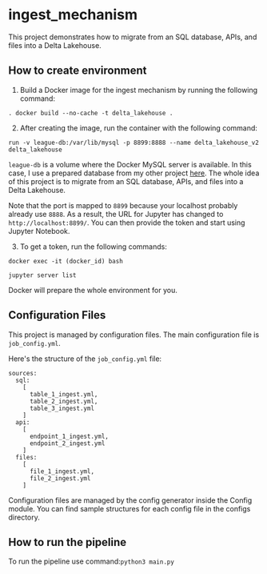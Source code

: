 # ingest_mechanism

This project demonstrates how to migrate from an SQL database, APIs, and files into a Delta Lakehouse.

## How to create environment

1. Build a Docker image for the ingest mechanism by running the following command:

```. docker build --no-cache -t delta_lakehouse .```

2. After creating the image, run the container with the following command:

```run -v league-db:/var/lib/mysql -p 8899:8888 --name delta_lakehouse_v2 delta_lakehouse```

`league-db` is a volume where the Docker MySQL server is available. In this case, I use a prepared database from my other project [here](https://github.com/KarolKul-KK/League_Pro_Games_Analysis). The whole idea of this project is to migrate from an SQL database, APIs, and files into a Delta Lakehouse.

Note that the port is mapped to `8899` because your localhost probably already use `8888`. As a result, the URL for Jupyter has changed to `http://localhost:8899/`. You can then provide the token and start using Jupyter Notebook.

3. To get a token, run the following commands:

```docker exec -it (docker_id) bash```

```jupyter server list```

Docker will prepare the whole environment for you.

## Configuration Files

This project is managed by configuration files. The main configuration file is `job_config.yml`.

Here's the structure of the `job_config.yml` file:

```
sources:
  sql:
    [
      table_1_ingest.yml,
      table_2_ingest.yml,
      table_3_ingest.yml
    ]
  api:
    [
      endpoint_1_ingest.yml,
      endpoint_2_ingest.yml
    ]
  files:
    [
      file_1_ingest.yml,
      file_2_ingest.yml
    ]
 ```
 
 Configuration files are managed by the config generator inside the Config module. You can find sample structures for each config file in the configs directory.

## How to run the pipeline

To run the pipeline use command:```python3 main.py```
